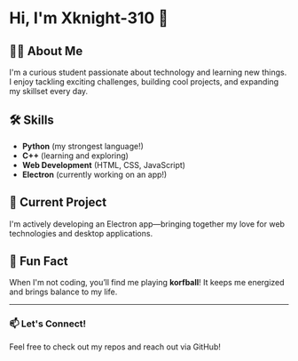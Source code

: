 <!--![Profile Banner](./banner.png)-->

# Hi, I'm Xknight-310 👋

## 👨‍🎓 About Me
I'm a curious student passionate about technology and learning new things. I enjoy tackling exciting challenges, building cool projects, and expanding my skillset every day.

## 🛠️ Skills
- **Python** (my strongest language!)
- **C++** (learning and exploring)
- **Web Development** (HTML, CSS, JavaScript)
- **Electron** (currently working on an app!)

## 🚀 Current Project
I'm actively developing an Electron app—bringing together my love for web technologies and desktop applications.

## 🏐 Fun Fact
When I'm not coding, you’ll find me playing **korfball**! It keeps me energized and brings balance to my life.

---

### 📫 Let's Connect!
Feel free to check out my repos and reach out via GitHub!

<!--
Add more social links, project badges, or fun sections here as you grow!
-->
<!--
**Xknight-310/Xknight-310** is a ✨ _special_ ✨ repository because its `README.md` (this file) appears on your GitHub profile.

Here are some ideas to get you started:

- 🔭 I’m currently working on ...
- 🌱 I’m currently learning ...
- 👯 I’m looking to collaborate on ...
- 🤔 I’m looking for help with ...
- 💬 Ask me about ...
- 📫 How to reach me: ...
- 😄 Pronouns: ...
- ⚡ Fun fact: ...
-->

